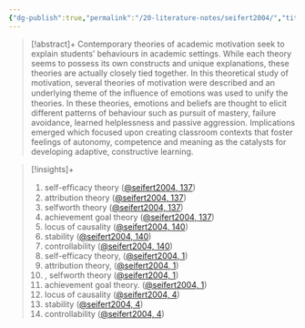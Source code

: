 ```yaml
---
{"dg-publish":true,"permalink":"/20-literature-notes/seifert2004/","title":"Understanding student motivation","tags":["motivation"],"created":"2024-08-30","updated":"2024-09-13"}
---
```



> [!abstract]+
> Contemporary theories of academic motivation seek to explain students’ behaviours in academic settings. While each theory seems to possess its own constructs and unique explanations, these theories are actually closely tied together. In this theoretical study of motivation, several theories of motivation were described and an underlying theme of the inﬂuence of emotions was used to unify the theories. In these theories, emotions and beliefs are thought to elicit different patterns of behaviour such as pursuit of mastery, failure avoidance, learned helplessness and passive aggression. Implications emerged which focused upon creating classroom contexts that foster feelings of autonomy, competence and meaning as the catalysts for developing adaptive, constructive learning.

> [!insights]+
>
> 1. self-efﬁcacy theory ([@seifert2004, 137](zotero://open-pdf/library/items/76U5A5GJ?page=1&annotation=VMMHQENV))
> 2. attribution theory ([@seifert2004, 137](zotero://open-pdf/library/items/76U5A5GJ?page=1&annotation=TT652RQ5))
> 3. selfworth theory ([@seifert2004, 137](zotero://open-pdf/library/items/76U5A5GJ?page=1&annotation=2X4STS2Z))
> 4. achievement goal theory ([@seifert2004, 137](zotero://open-pdf/library/items/76U5A5GJ?page=1&annotation=6FQVLD9G))
> 5. locus of causality ([@seifert2004, 140](zotero://open-pdf/library/items/76U5A5GJ?page=4&annotation=LETZKPRG))
> 6. stability ([@seifert2004, 140](zotero://open-pdf/library/items/76U5A5GJ?page=4&annotation=WPI36WIX))
> 7. controllability ([@seifert2004, 140](zotero://open-pdf/library/items/76U5A5GJ?page=4&annotation=IELMEYRN))
> 8. self-efficacy theory, ([@seifert2004, 1](zotero://open-pdf/library/items/76U5A5GJ?page=1&annotation=underline-p1x289y413))
> 9. attribution theory, ([@seifert2004, 1](zotero://open-pdf/library/items/76U5A5GJ?page=1&annotation=underline-p1x382y413))
> 10. , selfworth theory ([@seifert2004, 1](zotero://open-pdf/library/items/76U5A5GJ?page=1&annotation=underline-p1x106y400))
> 11. achievement goal theory. ([@seifert2004, 1](zotero://open-pdf/library/items/76U5A5GJ?page=1&annotation=underline-p1x187y400))
> 12. locus of causality ([@seifert2004, 4](zotero://open-pdf/library/items/76U5A5GJ?page=4&annotation=underline-p4x161y695))
> 13. stability ([@seifert2004, 4](zotero://open-pdf/library/items/76U5A5GJ?page=4&annotation=underline-p4x140y682))
> 14. controllability ([@seifert2004, 4](zotero://open-pdf/library/items/76U5A5GJ?page=4&annotation=underline-p4x103y669))
